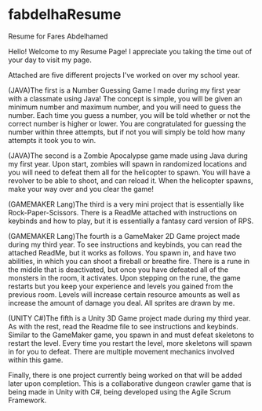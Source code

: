 # fabdelhaResume
Resume for Fares Abdelhamed

Hello! Welcome to my Resume Page!
I appreciate you taking the time out of your day to visit my page.

Attached are five different projects I've worked on over my school year.

(JAVA)The first is a Number Guessing Game I made during my first year with a classmate using Java!
The concept is simple, you will be given an minimum number and maximum number, and you will need to guess the number.
Each time you guess a number, you will be told whether or not the correct number is higher or lower.
You are congratulated for guessing the number within three attempts, but if not you will simply be told how many attempts it took you to win.

(JAVA)The second is a Zombie Apocalypse game made using Java during my first year.
Upon start, zombies will spawn in randomized locations and you will need to defeat them all for the helicopter to spawn.
You will have a revolver to be able to shoot, and can reload it. When the helicopter spawns, make your way over and you clear the game!

(GAMEMAKER Lang)The third is a very mini project that is essentially like Rock-Paper-Scissors. 
There is a ReadMe attached with instructions on keybinds and how to play, but it is essentially a fantasy card version of RPS.

(GAMEMAKER Lang)The fourth is a GameMaker 2D Game project made during my third year.
To see instructions and keybinds, you can read the attached ReadMe, but it works as follows.
You spawn in, and have two abilities, in which you can shoot a fireball or breathe fire. 
There is a rune in the middle that is deactivated, but once you have defeated all of the monsters in the room, it activates.
Upon stepping on the rune, the game restarts but you keep your experience and levels you gained from the previous room.
Levels will increase certain resource amounts as well as increase the amount of damage you deal.
All sprites are drawn by me.

(UNITY C#)The fifth is a Unity 3D Game project made during my third year.
As with the rest, read the Readme file to see instructions and keybinds.
Similar to the GameMaker game, you spawn in and must defeat skeletons to restart the level.
Every time you restart the level, more skeletons will spawn in for you to defeat.
There are multiple movement mechanics involved within this game.

Finally, there is one project currently being worked on that will be added later upon completion.
This is a collaborative dungeon crawler game that is being made in Unity with C#, being developed using the Agile Scrum Framework.
